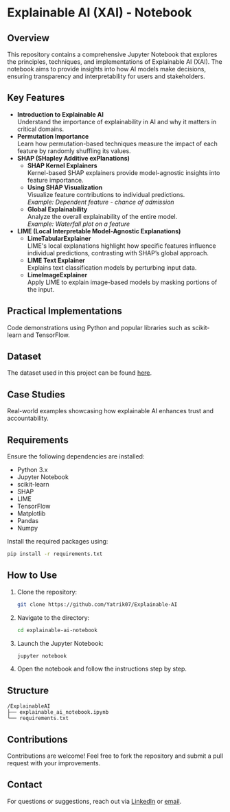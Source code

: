 # Explainable AI (XAI) - Notebook

## Overview
This repository contains a comprehensive Jupyter Notebook that explores the principles, techniques, and implementations of Explainable AI (XAI). The notebook aims to provide insights into how AI models make decisions, ensuring transparency and interpretability for users and stakeholders.

## Key Features
- **Introduction to Explainable AI**  
  Understand the importance of explainability in AI and why it matters in critical domains.
- **Permutation Importance**  
  Learn how permutation-based techniques measure the impact of each feature by randomly shuffling its values.
- **SHAP (SHapley Additive exPlanations)**  
  - **SHAP Kernel Explainers**  
    Kernel-based SHAP explainers provide model-agnostic insights into feature importance.
  - **Using SHAP Visualization**  
    Visualize feature contributions to individual predictions.  
    *Example: Dependent feature - chance of admission*
  - **Global Explainability**  
    Analyze the overall explainability of the entire model.  
    *Example: Waterfall plot on a feature*
- **LIME (Local Interpretable Model-Agnostic Explanations)**  
  - **LimeTabularExplainer**  
    LIME's local explanations highlight how specific features influence individual predictions, contrasting with SHAP’s global approach.
  - **LIME Text Explainer**  
    Explains text classification models by perturbing input data.
  - **LimeImageExplainer**  
    Apply LIME to explain image-based models by masking portions of the input.

## Practical Implementations
Code demonstrations using Python and popular libraries such as scikit-learn and TensorFlow.

## Dataset
The dataset used in this project can be found [here](https://www.kaggle.com/nitindatta/graduate-admission-chances/data?select=Admission_Predict_Ver1.1.csv).

## Case Studies
Real-world examples showcasing how explainable AI enhances trust and accountability.

## Requirements
Ensure the following dependencies are installed:
- Python 3.x
- Jupyter Notebook
- scikit-learn
- SHAP
- LIME
- TensorFlow
- Matplotlib
- Pandas
- Numpy

Install the required packages using:
```bash
pip install -r requirements.txt
```

## How to Use
1. Clone the repository:
   ```bash
   git clone https://github.com/Yatrik07/Explainable-AI
   ```
2. Navigate to the directory:
   ```bash
   cd explainable-ai-notebook
   ```
3. Launch the Jupyter Notebook:
   ```bash
   jupyter notebook
   ```
4. Open the notebook and follow the instructions step by step.

## Structure
```
/ExplainableAI
├── explainable_ai_notebook.ipynb
└── requirements.txt
```

## Contributions
Contributions are welcome! Feel free to fork the repository and submit a pull request with your improvements.

## Contact
For questions or suggestions, reach out via [LinkedIn](https://www.linkedin.com/in/yatrik-shah-7490481b6/) or [email](mailto:yatriksshah@gmail.com).




